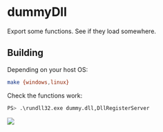 # dummyDll

Export some functions. See if they load somewhere.

## Building

Depending on your host OS:

```sh
make {windows,linux}
```

Check the functions work:

```sh
PS> .\rundll32.exe dummy.dll,DllRegisterServer
```
![](https://i.imgur.com/4dmX8lF.png)
